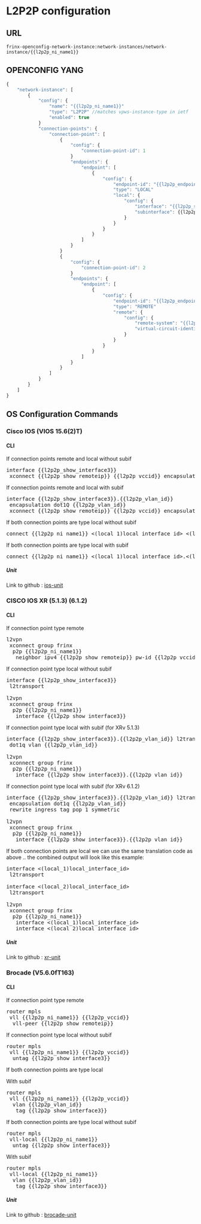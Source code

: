 # L2P2P configuration

## URL

```
frinx-openconfig-network-instance:network-instances/network-instance/{{l2p2p_ni_name1}}
```

## OPENCONFIG YANG

```javascript
{
    "network-instance": [
        {
            "config": {
                "name": "{{l2p2p_ni_name1}}"
                "type": "L2P2P" //matches vpws-instance-type in ietf
                "enabled": true
            }
            "connection-points": {
                "connection-point": [
                    {
                        "config": {
                            "connection-point-id": 1
                        }
                        "endpoints": {
                            "endpoint": [
                                {
                                    "config": {
                                        "endpoint-id": "{{l2p2p_endpoint_id}}"
                                        "type": "LOCAL"
                                        "local": {
                                            "config": {
                                                "interface": "{{l2p2p_show_interface3}}"
                                                "subinterface": {{l2p2p_vlan_id}}
                                            }
                                        }
                                    }
                                }
                            ]
                        }
                    }
                    {
                        "config": {
                            "connection-point-id": 2
                        }
                        "endpoints": {
                            "endpoint": [
                                {
                                    "config": {
                                        "endpoint-id": "{{l2p2p_endpoint_id}}"
                                        "type": "REMOTE"
                                        "remote": {
                                            "config": {
                                                "remote-system": "{{l2p2p_show_remoteip}}"
                                                "virtual-circuit-identifier": "{{l2p2p_vccid}}"
                                            }
                                        }
                                    }
                                }
                            ]
                        }
                    }
                ]
            }
        }
    ]
}
```


## OS Configuration Commands

### Cisco IOS (VIOS 15.6(2)T)

#### CLI

If connection points remote and local without subif
<pre>
interface {{l2p2p_show_interface3}}
 xconnect {{l2p2p_show_remoteip}} {{l2p2p_vccid}} encapsulation mpls
</pre>

If connection points remote and local with subif
<pre>
interface {{l2p2p_show_interface3}}.{{l2p2p_vlan_id}}
 encapsulation dot1Q {{l2p2p_vlan_id}}
 xconnect {{l2p2p_show_remoteip}} {{l2p2p_vccid}} encapsulation mpls
</pre>

If both connection points are type local without subif
<pre>
connect {{l2p2p_ni_name1}} &lt;(local_1)local_interface_id&gt &lt;(local_2)local_interface_id&gt; interworking ethernet
</pre>


If both connection points are type local with subif
<pre>
connect {{l2p2p_ni_name1}} &lt;(local_1)local_interface_id&gt.&lt;(local_1)local_vlan&gt; &lt;(local_2)local_interface_id&gt.&lt;(local_2)local_vlan&gt; interworking ethernet
</pre>

##### Unit

Link to github : [ios-unit](https://github.com/FRINXio/cli-units/tree/master/ios/network-instance/src/main/java/io/frinx/cli/unit/ios/network/instance/handler/l2p2p)

### CISCO IOS XR (5.1.3) (6.1.2)

#### CLI

If connection point type remote
<pre>
l2vpn
 xconnect group frinx
  p2p {{l2p2p_ni_name1}}
   neighbor ipv4 {{l2p2p_show_remoteip}} pw-id {{l2p2p_vccid}}
</pre>

If connection point type local without subif
<pre>
interface {{l2p2p_show_interface3}}
 l2transport

l2vpn
 xconnect group frinx
  p2p {{l2p2p_ni_name1}}
   interface {{l2p2p_show_interface3}}
</pre>

If connection point type local with subif (for XRv 5.1.3)
<pre>
interface {{l2p2p_show_interface3}}.{{l2p2p_vlan_id}} l2transport
 dot1q vlan {{l2p2p_vlan_id}}

l2vpn
 xconnect group frinx
  p2p {{l2p2p_ni_name1}}
   interface {{l2p2p_show_interface3}}.{{l2p2p_vlan_id}}
</pre>

If connection point type local with subif (for XRv 6.1.2)
<pre>
interface {{l2p2p_show_interface3}}.{{l2p2p_vlan_id}} l2transport
 encapsulation dot1q {{l2p2p_vlan_id}}
 rewrite ingress tag pop 1 symmetric
 
l2vpn
 xconnect group frinx
  p2p {{l2p2p_ni_name1}}
   interface {{l2p2p_show_interface3}}.{{l2p2p_vlan_id}}
</pre>

If both connection points are local we can use the same translation code as above .. the combined output will look like this example:
<pre>
interface &lt;(local_1)local_interface_id&gt
 l2transport
 
interface &lt;(local_2)local_interface_id&gt
 l2transport

l2vpn
 xconnect group frinx
  p2p {{l2p2p_ni_name1}}
   interface &lt;(local_1)local_interface_id&gt
   interface &lt;(local_2)local_interface_id&gt
</pre>

##### Unit

Link to github : [xr-unit](https://github.com/FRINXio/unitopo-units/tree/master/xr/xr-6/xr-6-network-instance-unit/src/main/kotlin/io/frinx/unitopo/unit/xr6/network/instance/handler/l2p2p)

### Brocade (V5.6.0fT163)

#### CLI

If connection point type remote
<pre>
router mpls
 vll {{l2p2p_ni_name1}} {{l2p2p_vccid}}
  vll-peer {{l2p2p_show_remoteip}}
</pre>

If connection point type local without subif
<pre>
router mpls
 vll {{l2p2p_ni_name1}} {{l2p2p_vccid}}
  untag {{l2p2p_show_interface3}}
</pre>

If both connection points are type local

With subif
<pre>
router mpls
 vll {{l2p2p_ni_name1}} {{l2p2p_vccid}}
  vlan {{l2p2p_vlan_id}}
   tag {{l2p2p_show_interface3}}
</pre>

If both connection points are type local without subif
<pre>
router mpls
 vll-local {{l2p2p_ni_name1}}
  untag {{l2p2p_show_interface3}}
</pre>

With subif
<pre>
router mpls
 vll-local {{l2p2p_ni_name1}}
  vlan {{l2p2p_vlan_id}}
   tag {{l2p2p_show_interface3}}
</pre>

##### Unit

Link to github : [brocade-unit](https://github.com/FRINXio/cli-units/tree/master/brocade/network-instance/src/main/java/io/frinx/cli/unit/brocade/network/instance/l2p2p)

